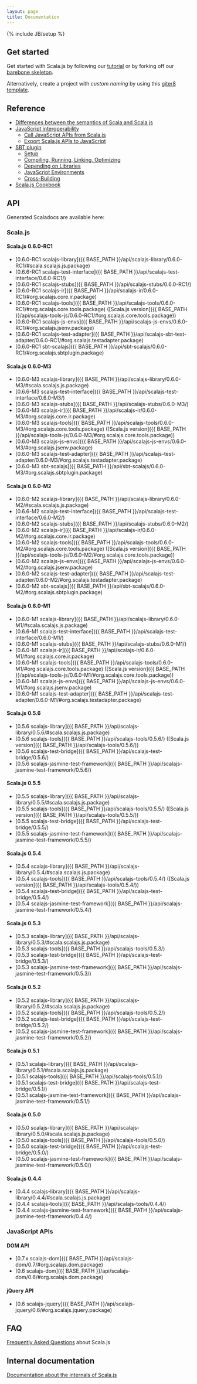 ```yaml
---
layout: page
title: Documentation
---
```

{% include JB/setup %}

## Get started

Get started with Scala.js by following our [tutorial](./tutorial.html) or by forking off our
[barebone skeleton](https://github.com/sjrd/scala-js-example-app).

Alternatively, create a project with *custom naming* by using this [giter8 template](https://github.com/sebnozzi/scala-js.g8).

## Reference

* [Differences between the semantics of Scala and Scala.js](./semantics.html)
* [JavaScript interoperability](./js-interoperability.html)
  * [Call JavaScript APIs from Scala.js](./calling-javascript.html)
  * [Export Scala.js APIs to JavaScript](./export-to-javascript.html)
* [SBT plugin](./sbt-plugin.html)
  * [Setup](./sbt/setup.html)
  * [Compiling, Running, Linking, Optimizing](./sbt/run.html)
  * [Depending on Libraries](./sbt/depending.html)
  * [JavaScript Environments](./sbt/js-envs.html)
  * [Cross-Building](./sbt/cross-building.html)
* [Scala.js Cookbook](./cookbook/)

## <a name="api"></a> API

Generated Scaladocs are available here:

### Scala.js

#### Scala.js 0.6.0-RC1
* [0.6.0-RC1 scalajs-library]({{ BASE_PATH }}/api/scalajs-library/0.6.0-RC1/#scala.scalajs.js.package)
* [0.6.6-RC1 scalajs-test-interface]({{ BASE_PATH }}/api/scalajs-test-interface/0.6.0-RC1/)
* [0.6.0-RC1 scalajs-stubs]({{ BASE_PATH }}/api/scalajs-stubs/0.6.0-RC1/)
* [0.6.0-RC1 scalajs-ir]({{ BASE_PATH }}/api/scalajs-ir/0.6.0-RC1/#org.scalajs.core.ir.package)
* [0.6.0-RC1 scalajs-tools]({{ BASE_PATH }}/api/scalajs-tools/0.6.0-RC1/#org.scalajs.core.tools.package) ([Scala.js version]({{ BASE_PATH }}/api/scalajs-tools-js/0.6.0-RC1/#org.scalajs.core.tools.package))
* [0.6.0-RC1 scalajs-js-envs]({{ BASE_PATH }}/api/scalajs-js-envs/0.6.0-RC1/#org.scalajs.jsenv.package)
* [0.6.0-RC1 scalajs-test-adapter]({{ BASE_PATH }}/api/scalajs-sbt-test-adapter/0.6.0-RC1/#org.scalajs.testadapter.package)
* [0.6.0-RC1 sbt-scalajs]({{ BASE_PATH }}/api/sbt-scalajs/0.6.0-RC1/#org.scalajs.sbtplugin.package)

#### Scala.js 0.6.0-M3
* [0.6.0-M3 scalajs-library]({{ BASE_PATH }}/api/scalajs-library/0.6.0-M3/#scala.scalajs.js.package)
* [0.6.6-M3 scalajs-test-interface]({{ BASE_PATH }}/api/scalajs-test-interface/0.6.0-M3/)
* [0.6.0-M3 scalajs-stubs]({{ BASE_PATH }}/api/scalajs-stubs/0.6.0-M3/)
* [0.6.0-M3 scalajs-ir]({{ BASE_PATH }}/api/scalajs-ir/0.6.0-M3/#org.scalajs.core.ir.package)
* [0.6.0-M3 scalajs-tools]({{ BASE_PATH }}/api/scalajs-tools/0.6.0-M3/#org.scalajs.core.tools.package) ([Scala.js version]({{ BASE_PATH }}/api/scalajs-tools-js/0.6.0-M3/#org.scalajs.core.tools.package))
* [0.6.0-M3 scalajs-js-envs]({{ BASE_PATH }}/api/scalajs-js-envs/0.6.0-M3/#org.scalajs.jsenv.package)
* [0.6.0-M3 scalajs-test-adapter]({{ BASE_PATH }}/api/scalajs-test-adapter/0.6.0-M3/#org.scalajs.testadapter.package)
* [0.6.0-M3 sbt-scalajs]({{ BASE_PATH }}/api/sbt-scalajs/0.6.0-M3/#org.scalajs.sbtplugin.package)

#### Scala.js 0.6.0-M2
* [0.6.0-M2 scalajs-library]({{ BASE_PATH }}/api/scalajs-library/0.6.0-M2/#scala.scalajs.js.package)
* [0.6.6-M2 scalajs-test-interface]({{ BASE_PATH }}/api/scalajs-test-interface/0.6.0-M2/)
* [0.6.0-M2 scalajs-stubs]({{ BASE_PATH }}/api/scalajs-stubs/0.6.0-M2/)
* [0.6.0-M2 scalajs-ir]({{ BASE_PATH }}/api/scalajs-ir/0.6.0-M2/#org.scalajs.core.ir.package)
* [0.6.0-M2 scalajs-tools]({{ BASE_PATH }}/api/scalajs-tools/0.6.0-M2/#org.scalajs.core.tools.package) ([Scala.js version]({{ BASE_PATH }}/api/scalajs-tools-js/0.6.0-M2/#org.scalajs.core.tools.package))
* [0.6.0-M2 scalajs-js-envs]({{ BASE_PATH }}/api/scalajs-js-envs/0.6.0-M2/#org.scalajs.jsenv.package)
* [0.6.0-M2 scalajs-test-adapter]({{ BASE_PATH }}/api/scalajs-test-adapter/0.6.0-M2/#org.scalajs.testadapter.package)
* [0.6.0-M2 sbt-scalajs]({{ BASE_PATH }}/api/sbt-scalajs/0.6.0-M2/#org.scalajs.sbtplugin.package)

#### Scala.js 0.6.0-M1
* [0.6.0-M1 scalajs-library]({{ BASE_PATH }}/api/scalajs-library/0.6.0-M1/#scala.scalajs.js.package)
* [0.6.6-M1 scalajs-test-interface]({{ BASE_PATH }}/api/scalajs-test-interface/0.6.0-M1/)
* [0.6.0-M1 scalajs-stubs]({{ BASE_PATH }}/api/scalajs-stubs/0.6.0-M1/)
* [0.6.0-M1 scalajs-ir]({{ BASE_PATH }}/api/scalajs-ir/0.6.0-M1/#org.scalajs.core.ir.package)
* [0.6.0-M1 scalajs-tools]({{ BASE_PATH }}/api/scalajs-tools/0.6.0-M1/#org.scalajs.core.tools.package) ([Scala.js version]({{ BASE_PATH }}/api/scalajs-tools-js/0.6.0-M1/#org.scalajs.core.tools.package))
* [0.6.0-M1 scalajs-js-envs]({{ BASE_PATH }}/api/scalajs-js-envs/0.6.0-M1/#org.scalajs.jsenv.package)
* [0.6.0-M1 scalajs-test-adapter]({{ BASE_PATH }}/api/scalajs-test-adapter/0.6.0-M1/#org.scalajs.testadapter.package)

#### Scala.js 0.5.6
* [0.5.6 scalajs-library]({{ BASE_PATH }}/api/scalajs-library/0.5.6/#scala.scalajs.js.package)
* [0.5.6 scalajs-tools]({{ BASE_PATH }}/api/scalajs-tools/0.5.6/) ([Scala.js version]({{ BASE_PATH }}/api/scalajs-tools/0.5.6/))
* [0.5.6 scalajs-test-bridge]({{ BASE_PATH }}/api/scalajs-test-bridge/0.5.6/)
* [0.5.6 scalajs-jasmine-test-framework]({{ BASE_PATH }}/api/scalajs-jasmine-test-framework/0.5.6/)

#### Scala.js 0.5.5
* [0.5.5 scalajs-library]({{ BASE_PATH }}/api/scalajs-library/0.5.5/#scala.scalajs.js.package)
* [0.5.5 scalajs-tools]({{ BASE_PATH }}/api/scalajs-tools/0.5.5/) ([Scala.js version]({{ BASE_PATH }}/api/scalajs-tools/0.5.5/))
* [0.5.5 scalajs-test-bridge]({{ BASE_PATH }}/api/scalajs-test-bridge/0.5.5/)
* [0.5.5 scalajs-jasmine-test-framework]({{ BASE_PATH }}/api/scalajs-jasmine-test-framework/0.5.5/)

#### Scala.js 0.5.4
* [0.5.4 scalajs-library]({{ BASE_PATH }}/api/scalajs-library/0.5.4/#scala.scalajs.js.package)
* [0.5.4 scalajs-tools]({{ BASE_PATH }}/api/scalajs-tools/0.5.4/) ([Scala.js version]({{ BASE_PATH }}/api/scalajs-tools/0.5.4/))
* [0.5.4 scalajs-test-bridge]({{ BASE_PATH }}/api/scalajs-test-bridge/0.5.4/)
* [0.5.4 scalajs-jasmine-test-framework]({{ BASE_PATH }}/api/scalajs-jasmine-test-framework/0.5.4/)

#### Scala.js 0.5.3
* [0.5.3 scalajs-library]({{ BASE_PATH }}/api/scalajs-library/0.5.3/#scala.scalajs.js.package)
* [0.5.3 scalajs-tools]({{ BASE_PATH }}/api/scalajs-tools/0.5.3/)
* [0.5.3 scalajs-test-bridge]({{ BASE_PATH }}/api/scalajs-test-bridge/0.5.3/)
* [0.5.3 scalajs-jasmine-test-framework]({{ BASE_PATH }}/api/scalajs-jasmine-test-framework/0.5.3/)

#### Scala.js 0.5.2
* [0.5.2 scalajs-library]({{ BASE_PATH }}/api/scalajs-library/0.5.2/#scala.scalajs.js.package)
* [0.5.2 scalajs-tools]({{ BASE_PATH }}/api/scalajs-tools/0.5.2/)
* [0.5.2 scalajs-test-bridge]({{ BASE_PATH }}/api/scalajs-test-bridge/0.5.2/)
* [0.5.2 scalajs-jasmine-test-framework]({{ BASE_PATH }}/api/scalajs-jasmine-test-framework/0.5.2/)

#### Scala.js 0.5.1
* [0.5.1 scalajs-library]({{ BASE_PATH }}/api/scalajs-library/0.5.1/#scala.scalajs.js.package)
* [0.5.1 scalajs-tools]({{ BASE_PATH }}/api/scalajs-tools/0.5.1/)
* [0.5.1 scalajs-test-bridge]({{ BASE_PATH }}/api/scalajs-test-bridge/0.5.1/)
* [0.5.1 scalajs-jasmine-test-framework]({{ BASE_PATH }}/api/scalajs-jasmine-test-framework/0.5.1/)

#### Scala.js 0.5.0
* [0.5.0 scalajs-library]({{ BASE_PATH }}/api/scalajs-library/0.5.0/#scala.scalajs.js.package)
* [0.5.0 scalajs-tools]({{ BASE_PATH }}/api/scalajs-tools/0.5.0/)
* [0.5.0 scalajs-test-bridge]({{ BASE_PATH }}/api/scalajs-test-bridge/0.5.0/)
* [0.5.0 scalajs-jasmine-test-framework]({{ BASE_PATH }}/api/scalajs-jasmine-test-framework/0.5.0/)

#### Scala.js 0.4.4
* [0.4.4 scalajs-library]({{ BASE_PATH }}/api/scalajs-library/0.4.4/#scala.scalajs.js.package)
* [0.4.4 scalajs-tools]({{ BASE_PATH }}/api/scalajs-tools/0.4.4/)
* [0.4.4 scalajs-jasmine-test-framework]({{ BASE_PATH }}/api/scalajs-jasmine-test-framework/0.4.4/)

### JavaScript APIs

#### DOM API
* [0.7.x scalajs-dom]({{ BASE_PATH }}/api/scalajs-dom/0.7/#org.scalajs.dom.package)
* [0.6 scalajs-dom]({{ BASE_PATH }}/api/scalajs-dom/0.6/#org.scalajs.dom.package)

#### jQuery API
* [0.6 scalajs-jquery]({{ BASE_PATH }}/api/scalajs-jquery/0.6/#org.scalajs.jquery.package)

## FAQ

[Frequently Asked Questions](./faq.html) about Scala.js

## Internal documentation

[Documentation about the internals of Scala.js](./internals/)
